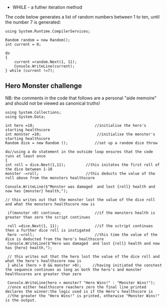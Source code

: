 * WHILE - a futher iteration method

The code below generates a list of random numbers between 1 to ten, until the number 7 is generated:

    using System.Runtime.CompilerServices;

    Random random = new Random();
    int current = 0;

    do
    {
        current =random.Next(1, 11);
        Console.WriteLine(current);
    } while (current !=7);

<h2>Hero Monster challenge</h2>

NB: the comments in the code that follows are a personal "aide memoire" and should not be viewed as canonical truths!

    using System.Collections;
    using System.Data;

    int hero =10;                           //initialise the hero's starting healthscore
    int monster =10;                         //initialise the monster's starting healthscore
    Random dice = new Random ();            //set up a random dice throw

    do//using a do statement in the outside loop ensures that the code runs at least once
    {
    int roll = dice.Next(1,11);         //this initates the first roll of the dice between 1-10
    monster -=roll;                     //this deducts the value of the roll above from the monsters healthscore

    Console.WriteLine($"Monster was damaged  and lost {roll} health and now has {monster} health,");

    // this writes out that the monster lost the value of the dice roll and what the monsters healthscore now is

     if(monster >0) continue;               //if the monsters health is greater than zero the script continues

     roll =dice.Next(1, 11);                //if the sctript continues then a further dice roll is instigated
     hero -=roll;                           //this time the value of the dice is deducted from the hero's healthscore
     Console.WriteLine($"Hero was damaged  and lost {roll} health and now has {hero} health,");

     // this writes out that the hero lost the value of the dice roll and what the hero's healthscore now is
     } while (hero > 0 && monster >0);     //having initiated the constest the sequence continues as long as both the hero's and monster healthscores are greater than zero
 
     Console.WriteLine(hero > monster? "Hero Wins!" : "Monster Wins!");
     //once either healthscore reachers zero the final line printed declares the winner:the logic used is if the Hero's healthscore is
     //the greater the "Hero Wins!" is printed, otherwise "Monster Wins!" is the output.
